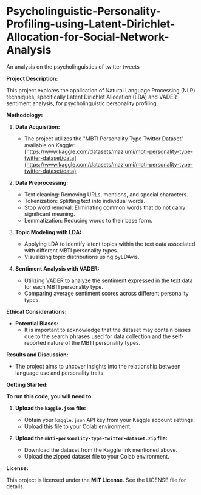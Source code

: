 # Psycholinguistic-Personality-Profiling-using-Latent-Dirichlet-Allocation-for-Social-Network-Analysis
An analysis on the psycholinguistics of twitter tweets

**Project Description:**

This project explores the application of Natural Language Processing (NLP) techniques, specifically Latent Dirichlet Allocation (LDA) and VADER sentiment analysis, for psycholinguistic personality profiling. 

**Methodology:**

1. **Data Acquisition:**
   - The project utilizes the "MBTI Personality Type Twitter Dataset" available on Kaggle: [https://www.kaggle.com/datasets/mazlumi/mbti-personality-type-twitter-dataset/data](https://www.kaggle.com/datasets/mazlumi/mbti-personality-type-twitter-dataset/data)

2. **Data Preprocessing:**
   - Text cleaning: Removing URLs, mentions, and special characters.
   - Tokenization: Splitting text into individual words.
   - Stop word removal: Eliminating common words that do not carry significant meaning.
   - Lemmatization: Reducing words to their base form.

3. **Topic Modeling with LDA:**
   - Applying LDA to identify latent topics within the text data associated with different MBTI personality types.
   - Visualizing topic distributions using pyLDAvis.

4. **Sentiment Analysis with VADER:**
   - Utilizing VADER to analyze the sentiment expressed in the text data for each MBTI personality type.
   - Comparing average sentiment scores across different personality types.

**Ethical Considerations:**

- **Potential Biases:**
   - It is important to acknowledge that the dataset may contain biases due to the search phrases used for data collection and the self-reported nature of the MBTI personality types.

**Results and Discussion:**

- The project aims to uncover insights into the relationship between language use and personality traits.


**Getting Started:**

**To run this code, you will need to:**

1. **Upload the `kaggle.json` file:**
   - Obtain your `kaggle.json` API key from your Kaggle account settings.
   - Upload this file to your Colab environment.

2. **Upload the `mbti-personality-type-twitter-dataset.zip` file:**
   - Download the dataset from the Kaggle link mentioned above.
   - Upload the zipped dataset file to your Colab environment.

**License:**

This project is licensed under the **MIT License**. See the LICENSE file for details.
